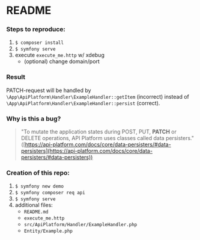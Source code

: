 # README

### Steps to reproduce:
1. `$ composer install`
2. `$ symfony serve`
3. execute `execute_me.http` w/ xdebug
   - (optional) change domain/port

### Result
PATCH-request will be handled by `\App\ApiPlatform\Handler\ExampleHandler::getItem` (incorrect) instead of 
`\App\ApiPlatform\Handler\ExampleHandler::persist` (correct).

### Why is this a bug?
> "To mutate the application states during POST, PUT, **PATCH** or DELETE operations, API Platform uses classes called data persisters."
([https://api-platform.com/docs/core/data-persisters/#data-persisters](https://api-platform.com/docs/core/data-persisters/#data-persisters))

### Creation of this repo:
1. `$ symfony new demo`
2. `$ symfony composer req api`
3. `$ symfony serve`
4. additional files:
   - `README.md`
   - `execute_me.http`
   - `src/ApiPlatform/Handler/ExampleHandler.php`
   - `Entity/Example.php`
